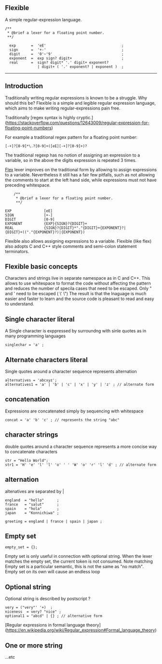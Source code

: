 Flexible
--------

 A simple regular-expression language.

```
/**
 * @brief a lexer for a floating point number. 
 **/

  exp       =  'eE'                                   ;
  sign      =  '+-'                                   ;
  digit     =  '0'~'9'                                ;                
  exponent  =  exp sign? digit+                       ;
  real      =  sign? digit* '.' digit+ exponent?
               | digit+ ( '.' exponent? | exponent )  ;

```

--------------------------

Introduction
------------

Traditionally writing regular expressions is known to be a struggle. 
Why should this be? 
Flexible is a simple and legible regular expression language, 
which aims to make writing regular-expressions pain free.

Traditionally [regex syntax is highly cryptic.]
(https://stackoverflow.com/questions/12643009/regular-expression-for-floating-point-numbers)

For example a traditional regex pattern for a floating point number:

```
[-+]?[0-9]*\.?[0-9]+([eE][-+]?[0-9]+)?
```
The traditional regexp has no notion of assigning an expression to a variable, so in the above
the digits expression is repeated 3 times.

[Flex](https://github.com/westes/flex) lexer improves on the traditional form by
allowing to assign expressions to a variable. Nevertheless it still has a fair few pitfalls,
such as not allowing the comments to start at the left hand side, 
while expressions must not have preceding whitespace.

```
	/**
	 * @brief a lexer for a floating point number. 
	 **/

EXP               [eE]
SIGN              [+-]
DIGIT             [0-9]
EXPONENT          {EXP}{SIGN}?{DIGIT}+
REAL              {SIGN}?{DIGIT}*"."{DIGIT}+{EXPONENT}?|
{DIGIT}+(("."{EXPONENT}?)|{EXPONENT})

```

Flexible also allows assigning expressions to a variable.
Flexible (like flex) also adopts C and C++ style comments and semi-colon statement terminators.



Flexible basic concepts
-----------------------
Characters and strings live in separate namespace as in C and C++.
This allows to use whitespace to format the code without affecting the pattern
and reduces the number of specila cases that need to be escaped. 
Only \" and ' need to be escaped ( \\' \\")
The result is that the lnaguage is much easier and faster to learn and the source code
is pleasant to read and easy to understand.

Single character literal
------------------------
A Single character is exppressed by surroundng with sinle quotes as in many programming languages

```singlechar = 'a' ;```

Alternate characters literal
---------------------------
Single quotes around a character sequence represents alternation

```
alternatives = 'abcxyz';
alternatives1 = 'a' | 'b' | 'c' | 'x' | 'y' | 'z' ; // alternate form
```

concatenation
-------------
Expressions are concatenated simply by sequencing with whitespace

```
concat = 'a' 'b' 'c' ; // represents the string "abc"
```

character strings
----------------
double quotes around a character sequence represents a more concise way to concatenate characters

```
str = "Hello World";
str1 = 'H' 'e' 'l' 'l' 'o' ' ' 'W' 'o' 'r' 'l' 'd' ; // alternate form
```
alternation 
-----------

altenatives are separated by | 

```
england  = "hello"      ;
france   = "salut"      ;
spain    = "hola"       ;
japan    = "Konnichiwa" ;

greeting = england | france | spain | japan ;
```

Empty set
---------

```empty_set = {};```

Empty set is only useful in connection with optional string. 
When the lexer matches the empty set, the current token is not consumed. 
Note matching Empty set is a particular semantic, this is not the same as "no match".  
Empty set on its own will cause an endless loop

Optional string
---------------
Optional string is described by postscript ?

```
very = ("very"' '+)  ;
niceness  = very? "nice" ;
optional1 = "abcd" | {} ; // alternative form
```

[Regular expressions in formal language theory]
(https://en.wikipedia.org/wiki/Regular_expression#Formal_language_theory)

One or more string
------------------

...etc






